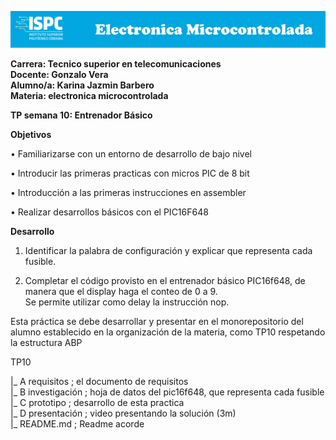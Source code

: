 ![alt text](image.png)    

**Carrera: Tecnico superior en telecomunicaciones**    
**Docente: Gonzalo Vera**     
**Alumno/a: Karina Jazmin Barbero**     
**Materia: electronica microcontrolada**

**TP semana 10: Entrenador Básico**      

 **Objetivos**    

• Familiarizarse con un entorno de desarrollo de bajo nivel    

• Introducir las primeras practicas con micros PIC de 8 bit    

• Introducción a las primeras instrucciones en assembler    

• Realizar desarrollos básicos con el PIC16F648   

 **Desarrollo**     

  1) Identificar la palabra de configuración y explicar que 
representa cada fusible.     

  2) Completar el código provisto en el entrenador básico
PIC16f648, de manera que el display haga el conteo de 0 a 9.        
Se permite utilizar como delay la instrucción nop.      

Esta práctica se debe desarrollar y presentar en el monorepositorio 
del alumno establecido en la organización de la materia, como 
TP10 respetando la estructura ABP      

TP10    

 |_ A requisitos ; el documento de requisitos      
 |_ B investigación ; hoja de datos del pic16f648, que representa cada fusible   
 |_ C prototipo ; desarrollo de esta practica     
 |_ D presentación ; video presentando la solución (3m)     
 |_ README.md ; Readme acorde  

